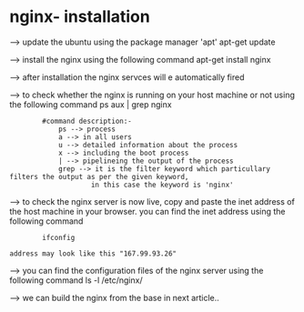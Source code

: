 # nginx- installation

--> update the ubuntu using the package manager 'apt'
                apt-get update 

--> install the nginx using the following command
            apt-get install nginx

--> after installation the nginx servces will e automatically fired

--> to check whether the nginx is running on your host machine or not using the following command
            ps aux | grep nginx

            #command description:-
                ps --> process
                a --> in all users
                u --> detailed information about the process
                x --> including the boot process
                | --> pipelineing the output of the process 
                grep --> it is the filter keyword which particullary filters the output as per the given keyword,
                        in this case the keyword is 'nginx'

--> to check the nginx server is now live, copy and paste the inet address of the host machine in your browser. you can find the inet     address using the following command
            
            ifconfig 

    address may look like this "167.99.93.26"

--> you can find the configuration files of the nginx server using the following command
            ls -l /etc/nginx/

--> we can build the nginx from the base in next article..
